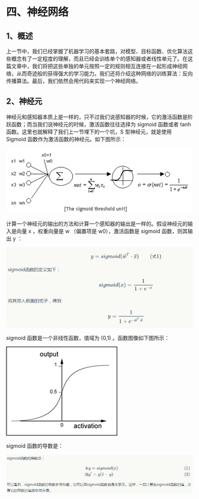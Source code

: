 # 四、神经网络

## 1、概述

上一节中，我们已经掌握了机器学习的基本套路，对模型、目标函数、优化算法这些概念有了一定程度的理解，而且已经会训练单个的感知器或者线性单元了。在这篇文章中，我们将把这些单独的单元按照一定的规则相互连接在一起形成神经网络，从而奇迹般的获得强大的学习能力。我们还将介绍这种网络的训练算法：反向传播算法。最后，我们依然会用代码来实现一个神经网络。


## 2、神经元

神经元和感知器本质上是一样的，只不过我们说感知器的时候，它的激活函数是阶跃函数；而当我们说神经元的时候，激活函数往往选择为 sigmoid 函数或者 tanh 函数。这里也就解释了我们上一节埋下的一个坑，S 型神经元，就是使用 Sigmoid 函数作为激活函数的神经元。如下图所示：

![图1](../images/xy/xy_4_1.gif)

计算一个神经元的输出的方法和计算一个感知器的输出是一样的。假设神经元的输入是向量 x ，权重向量是 w （偏置项是 w0），激活函数是 sigmoid 函数，则其输出 y ：

![图2](../images/xy/xy_4_2.png)

sigmoid 函数是一个非线性函数，值域为 (0,1) 。函数图像如下图所示：

![图3](../images/xy/xy_4_3.jpg)

sigmoid 函数的导数是：

![图4](../images/xy/xy_4_4.png)

